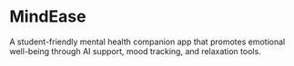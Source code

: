 # MindEase
A student-friendly mental health companion app that promotes emotional well-being through AI support, mood tracking, and relaxation tools.
